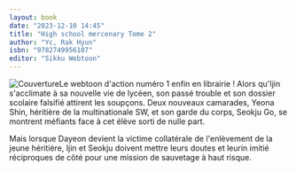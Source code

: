 ```yaml
---
layout: book
date: "2023-12-10 14:45"
title: "High school mercenary Tome 2"
author: "Yc, Rak Hyun"
isbn: "9782749956107"
editor: "Sikku Webtoon"
---
```

![Couverture](/img/9782749956107.jpeg)Le webtoon d'action numéro 1 enfin en librairie !
Alors qu'Ijin s'acclimate à sa nouvelle vie de lycéen, son passé trouble et son dossier scolaire falsifié attirent les soupçons. Deux nouveaux camarades, Yeona Shin, héritière de la multinationale SW, et son garde du corps, Seokju Go, se montrent méfiants face à cet élève sorti de nulle part.
 
 Mais lorsque Dayeon devient la victime collatérale de l'enlèvement de la jeune héritière, Ijin et Seokju doivent mettre leurs doutes et leurin imitié réciproques de côté pour une mission de sauvetage à haut risque.